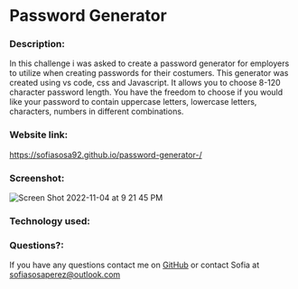 # Password Generator


### Description:
In this challenge i was asked to create a password generator for employers to utilize when creating passwords for their costumers. This generator was created using vs code, css and Javascript.
It allows you to choose 8-120 character password length. You have the freedom to choose if you would like your password to contain uppercase letters, lowercase letters, characters, numbers in different combinations. 

### Website link:
https://sofiasosa92.github.io/password-generator-/

### Screenshot:
![Screen Shot 2022-11-04 at 9 21 45 PM](https://user-images.githubusercontent.com/115671262/200096905-33212486-0cec-498d-8a95-9c101f5faded.png)

### Technology used:


### Questions?:
If you have any questions contact me on [GitHub](https://github.com/undefined) or contact 
Sofia  at sofiasosaperez@outlook.com  
     
